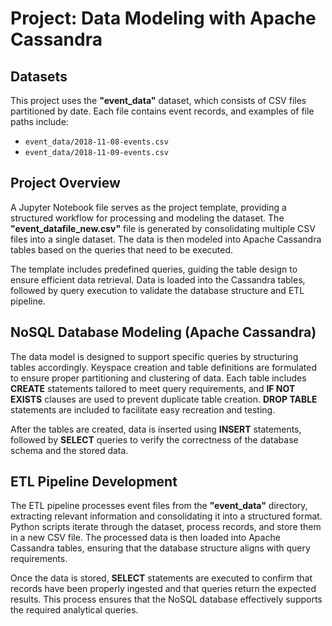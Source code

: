 # Project: Data Modeling with Apache Cassandra

## Datasets
This project uses the **"event_data"** dataset, which consists of CSV files partitioned by date. Each file contains event records, and examples of file paths include:

- `event_data/2018-11-08-events.csv`
- `event_data/2018-11-09-events.csv`

## Project Overview
A Jupyter Notebook file serves as the project template, providing a structured workflow for processing and modeling the dataset. The **"event_datafile_new.csv"** file is generated by consolidating multiple CSV files into a single dataset. The data is then modeled into Apache Cassandra tables based on the queries that need to be executed.

The template includes predefined queries, guiding the table design to ensure efficient data retrieval. Data is loaded into the Cassandra tables, followed by query execution to validate the database structure and ETL pipeline.

## NoSQL Database Modeling (Apache Cassandra)
The data model is designed to support specific queries by structuring tables accordingly. Keyspace creation and table definitions are formulated to ensure proper partitioning and clustering of data. Each table includes **CREATE** statements tailored to meet query requirements, and **IF NOT EXISTS** clauses are used to prevent duplicate table creation. **DROP TABLE** statements are included to facilitate easy recreation and testing.

After the tables are created, data is inserted using **INSERT** statements, followed by **SELECT** queries to verify the correctness of the database schema and the stored data.

## ETL Pipeline Development
The ETL pipeline processes event files from the **"event_data"** directory, extracting relevant information and consolidating it into a structured format. Python scripts iterate through the dataset, process records, and store them in a new CSV file. The processed data is then loaded into Apache Cassandra tables, ensuring that the database structure aligns with query requirements.

Once the data is stored, **SELECT** statements are executed to confirm that records have been properly ingested and that queries return the expected results. This process ensures that the NoSQL database effectively supports the required analytical queries.
